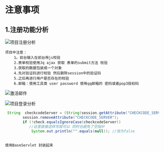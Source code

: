 # 注意事项

## 1.注册功能分析

![项目注册分析](E:\javaSe学习\javaSeNotes\img\项目注册分析.png)

```
项目中注意：
	1。前台输入在前台用js校验
	2.表单校验使用Jq ajax 获取 表单的submit方法 校验
	3.获取的数据包装成一个对象 
	4.先对验证码进行校验 然后删除session中的验证码
	5.之后再进行用户是否存在的校验
	6.邮箱：使用工具类 user password 使用qq邮箱的 密码或者pop3授权码
```

![激活邮件](E:\javaSe学习\javaSeNotes\img\激活邮件.png)

![项目登录分析](E:\javaSe学习\javaSeNotes\img\项目登录分析.jpg)

```java
 String  checkcodeServer = (String)session.getAttribute("CHECKCODE_SERVER");
        session.removeAttribute("CHECKCODE_SERVER");
        if (!check.equalsIgnoreCase(checkcodeServer))
           //这里直接这样写就可以 同时也避免了空指针
            System.out.println("".equals(null)); //恒为false
           
```

```
使用BaseServlet 封装起来
```

